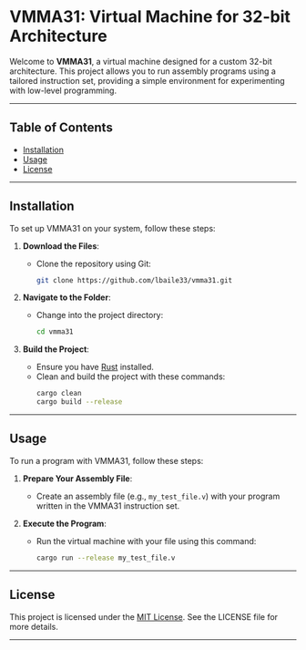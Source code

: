 # VMMA31: Virtual Machine for 32-bit Architecture

Welcome to **VMMA31**, a virtual machine designed for a custom 32-bit architecture. This project allows you to run assembly programs using a tailored instruction set, providing a simple environment for experimenting with low-level programming.

---

## Table of Contents

- [Installation](#installation)
- [Usage](#usage)
- [License](#license)

---

## Installation

To set up VMMA31 on your system, follow these steps:

1. **Download the Files**:
   - Clone the repository using Git:
     ```sh
     git clone https://github.com/lbaile33/vmma31.git
     ```

2. **Navigate to the Folder**:
   - Change into the project directory:
     ```sh
     cd vmma31
     ```

3. **Build the Project**:
   - Ensure you have [Rust](https://www.rust-lang.org/tools/install) installed.
   - Clean and build the project with these commands:
     ```sh
     cargo clean
     cargo build --release
     ```

---

## Usage

To run a program with VMMA31, follow these steps:

1. **Prepare Your Assembly File**:
   - Create an assembly file (e.g., `my_test_file.v`) with your program written in the VMMA31 instruction set.

2. **Execute the Program**:
   - Run the virtual machine with your file using this command:
     ```sh
     cargo run --release my_test_file.v
     ```

---

## License

This project is licensed under the [MIT License](LICENSE). See the LICENSE file for more details.

---
